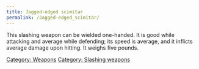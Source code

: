```yaml
---
title: Jagged-edged scimitar
permalink: /Jagged-edged_scimitar/
---
```


This slashing weapon can be wielded one-handed. It is good while
attacking and average while defending; its speed is average, and it
inflicts average damage upon hitting. It weighs five pounds.

[Category: Weapons](Category:_Weapons "wikilink") [Category: Slashing
weapons](Category:_Slashing_weapons "wikilink")